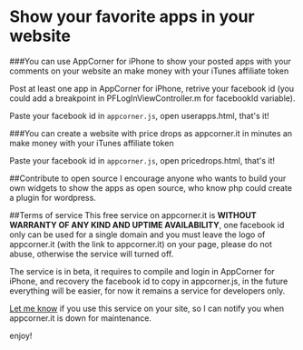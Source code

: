 Show your favorite apps in your website
============

###You can use AppCorner for iPhone to show your posted apps with your comments on your website an make money with your iTunes affiliate token

Post at least one app in AppCorner for iPhone, retrive your facebook id (you could add a breakpoint in  PFLogInViewController.m for facebookId variable).

Paste your facebook id in `appcorner.js`, open userapps.html, that's it!

###You can create a website with price drops as appcorner.it in minutes an make money with your iTunes affiliate token

Paste your facebook id in `appcorner.js`, open pricedrops.html, that's it!

##Contribute to open source
I encourage anyone who wants to build your own widgets to show the apps as open source, who know php could create a plugin for wordpress.

##Terms of service
This free service on appcorner.it is **WITHOUT WARRANTY OF ANY KIND AND UPTIME AVAILABILITY**, one facebook id only can be used for a single domain and you must leave the logo of appcorner.it (with the link to appcorner.it) on your page, please do not abuse, otherwise the service will turned off.

The service is in beta, it requires to compile and login in AppCorner for iPhone, and recovery the facebook id to copy in appcorner.js, in the future everything will be easier, for now it remains a service for developers only.

[Let me know](http://www.appcorner.it/en/contacts.html) if you use this service on your site, so I can notify you when appcorner.it is down for maintenance.

enjoy!
